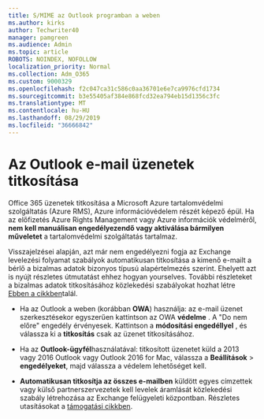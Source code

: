 ```yaml
---
title: S/MIME az Outlook programban a weben
ms.author: kirks
author: Techwriter40
manager: pamgreen
ms.audience: Admin
ms.topic: article
ROBOTS: NOINDEX, NOFOLLOW
localization_priority: Normal
ms.collection: Adm_O365
ms.custom: 9000329
ms.openlocfilehash: f2c047ca31c586c0aa36701e6e7ca9976cfd1734
ms.sourcegitcommit: b3e55405af384e868fcd32ea794eb15d1356c3fc
ms.translationtype: MT
ms.contentlocale: hu-HU
ms.lasthandoff: 08/29/2019
ms.locfileid: "36666842"
---
```

# <a name="encrypt-email-messages-in-outlook"></a>Az Outlook e-mail üzenetek titkosítása

Office 365 üzenetek titkosítása a Microsoft Azure tartalomvédelmi szolgáltatás (Azure RMS), Azure információvédelem részét képező épül. Ha az előfizetés Azure Rights Management vagy Azure információk védelméről, **nem kell manuálisan engedélyezendő vagy aktiválása bármilyen műveletet** a tartalomvédelmi szolgáltatás tartalmaz.

Visszajelzései alapján, azt már nem engedélyezni fogja az Exchange levelezési folyamat szabályok automatikusan titkosítása a kimenő e-mailt a bérlő a bizalmas adatok bizonyos típusú alapértelmezés szerint. Ehelyett azt is nyújt részletes útmutatást ehhez hogyan yourselves. További részleteket a bizalmas adatok titkosításához közlekedési szabályokat hozhat létre [Ebben a cikkben](https://aka.ms/OmeEtr)talál.

- Ha az Outlook a weben (korábban **OWA**) használja: az e-mail üzenet szerkesztésekor egyszerűen kattintson az OWA **védelme** . A "Do nem előre" engedély érvényesek. Kattintson a **módosítási engedéllyel** , és válassza ki a **titkosítás** csak az üzenet titkosításához.

- Ha az **Outlook-ügyfél**használatával: titkosított üzenetet küld a 2013 vagy 2016 Outlook vagy Outlook 2016 for Mac, válassza a **Beállítások** > **engedélyeket**, majd válassza a védelem lehetőséget kell.

- **Automatikusan titkosítja az összes e-mailben** küldött egyes címzettek vagy külső partnerszervezetek kell levelek áramlását közlekedési szabály létrehozása az Exchange felügyeleti központban. Részletes utasításokat a [támogatási cikkben](https://docs.microsoft.com/office365/securitycompliance/define-mail-flow-rules-to-encrypt-email#create-a-mail-flow-rule-to-encrypt-email-messages-with-the-new-ome-capabilities).

